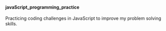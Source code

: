 #### javaScript_programming_practice

Practicing coding challenges in JavaScript to improve my problem solving skills.
